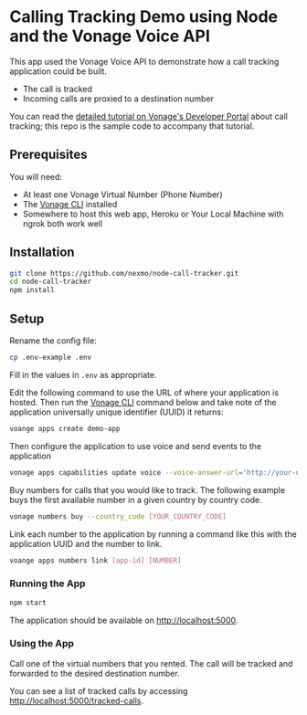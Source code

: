 # Calling Tracking Demo using Node and the Vonage Voice API

This app used the Vonage Voice API to demonstrate how a call tracking
application could be built.

* The call is tracked
* Incoming calls are proxied to a destination number

You can read the [detailed tutorial on Vonage's Developer Portal](https://developer.vonage.com/en/voice/voice-api/guides/call-tracking)
about call tracking; this repo is the sample code to accompany that tutorial.

## Prerequisites

You will need:

* At least one Vonage Virtual Number (Phone Number)
* The [Vonage CLI](https://github.com/vonage/vonage-cli/) installed
* Somewhere to host this web app, Heroku or Your Local Machine with ngrok both
work well

## Installation

```sh
git clone https://github.com/nexmo/node-call-tracker.git
cd node-call-tracker
npm install
```

## Setup

Rename the config file:

```sh
cp .env-example .env
```

Fill in the values in `.env` as appropriate.

Edit the following command to use the URL of where your application is hosted.
Then run the [Vonage CLI](https://github.com/vonage/vonage-cli) command below
and take note of the application universally unique identifier (UUID) it returns:

```sh
voange apps create demo-app
```

Then configure the application to use voice and send events to the application

```sh
vonage apps capabilities update voice --voice-answer-url='http://your-url-here/track-call' --voice-event-url='http://your-url-here/event'

```

Buy numbers for calls that you would like to track. The following example buys
the first available number in a given country by country code.

```sh
vonage numbers buy --country_code [YOUR_COUNTRY_CODE]
```

Link each number to the application by running a command like this with the
application UUID and the number to link.

```sh
voange apps numbers link [app-id] [NUMBER]
```

### Running the App

```sh
npm start
```

The application should be available on <http://localhost:5000>.

### Using the App

Call one of the virtual numbers that you rented. The call will be tracked and
forwarded to the desired destination number.

You can see a list of tracked calls by accessing <http://localhost:5000/tracked-calls>.
